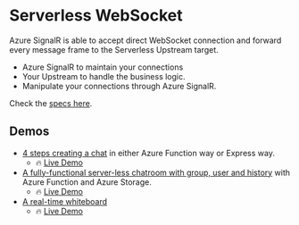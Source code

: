 # Serverless WebSocket

Azure SignalR is able to accept direct WebSocket connection and forward every message frame to the Serverless Upstream target.
* Azure SignalR to maintain your connections
* Your Upstream to handle the business logic.
* Manipulate your connections through Azure SignalR.

Check the [specs here](./specs/runtime-websocket-serverless.md).

## Demos
* [4 steps creating a chat](./samples/simple-chat/Readme.md) in either Azure Function way or Express way.
    * 🔥 [Live Demo](https://wssimplechatdemo.z13.web.core.windows.net)
* [A fully-functional server-less chatroom with group, user and history](./samples/advanced-chatroom/Readme.md) with Azure Function and Azure Storage.
    * 🔥 [Live Demo](https://serverless-ws-chat-demo.azurewebsites.net/?code=LJ0EgrwWYSkm5MXGAe2AvPKVRGTaYpqQ/pxzJaFpVvyCY4j53s055Q==) 
* [A real-time whiteboard](https://github.com/chenkennt/Whiteboard#websocket-version)
    * 🔥 [Live Demo](https://ws-whiteboard.azurewebsites.net/)


